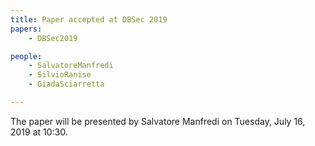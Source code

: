 ```yaml
---
title: Paper accepted at DBSec 2019
papers:
    - DBSec2019

people:
    - SalvatoreManfredi
    - SilvioRanise
    - GiadaSciarretta

---
```


The paper will be presented by Salvatore Manfredi on Tuesday, July 16, 2019 at 10:30.